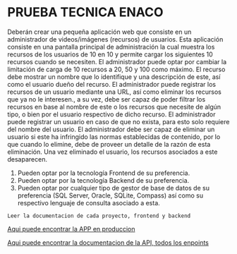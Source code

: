 # PRUEBA TECNICA ENACO

Deberán crear una pequeña aplicación web que consiste en un
administrador de videos/imágenes (recursos) de usuarios.
Esta aplicación consiste en una pantalla principal de
administración la cual muestra los recursos de los usuarios de 10
en 10 y permite cargar los siguientes 10 recursos cuando se
necesiten. El administrador puede optar por cambiar la
limitación de carga de 10 recursos a 20, 50 y 100 como máximo.
El recurso debe mostrar un nombre que lo identifique y una
descripción de este, así como el usuario dueño del recurso.
El administrador puede registrar los recursos de un usuario
mediante una URL, así como eliminar los recursos que ya no le
interesen., a su vez, debe ser capaz de poder filtrar los recursos
en base al nombre de este o los recursos que necesite de algún
tipo, o bien por el usuario respectivo de dicho recurso.
El administrador puede registrar un usuario en caso de que no
exista, para esto solo requiere del nombre del usuario.
El administrador debe ser capaz de eliminar un usuario si este ha
infringido las normas establecidas de contenido, por lo que
cuando lo elimine, debe de proveer un detalle de la razón de esta
eliminación. Una vez eliminado el usuario, los recursos asociados
a este desaparecen.
1. Pueden optar por la tecnología Frontend de su preferencia.
2. Pueden optar por la tecnología Backend de su preferencia.
3. Pueden optar por cualquier tipo de gestor de base de datos
de su preferencia (SQL Server, Oracle, SQLite, Compass) así
como su respectivo lenguaje de consulta asociado a esta.

```Leer la documentacion de cada proyecto, frontend y backend```

<a href="https://gilded-rabanadas-441271.netlify.app">Aqui puede encontrar la APP en produccion</a>

<a href="https://backend-prueba-production.up.railway.app/api#/">Aqui puede encontrar la documentacion de la API, todos los enpoints</a>
